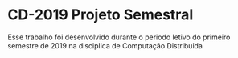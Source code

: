 # CD-2019 Projeto Semestral

Esse trabalho foi desenvolvido durante o periodo letivo do primeiro semestre de 2019 na disciplica de Computação Distribuida